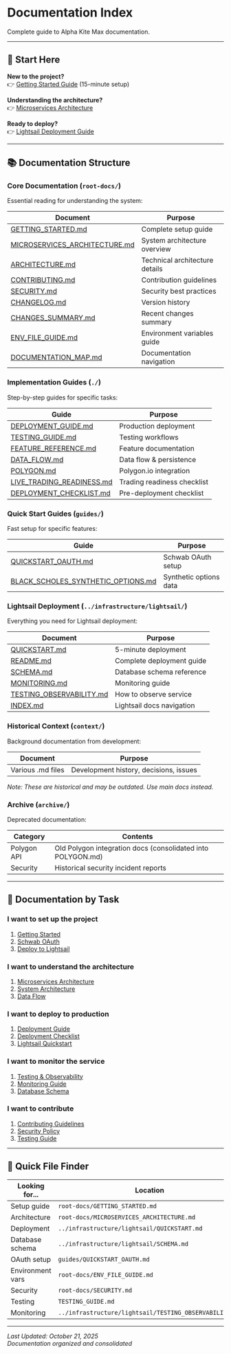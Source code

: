 # Documentation Index

Complete guide to Alpha Kite Max documentation.

---

## 📖 Start Here

**New to the project?**  
👉 [Getting Started Guide](root-docs/GETTING_STARTED.md) (15-minute setup)

**Understanding the architecture?**  
👉 [Microservices Architecture](root-docs/MICROSERVICES_ARCHITECTURE.md)

**Ready to deploy?**  
👉 [Lightsail Deployment Guide](../infrastructure/lightsail/QUICKSTART.md)

---

## 📚 Documentation Structure

### Core Documentation (`root-docs/`)
Essential reading for understanding the system:

| Document | Purpose |
|----------|---------|
| [GETTING_STARTED.md](root-docs/GETTING_STARTED.md) | Complete setup guide |
| [MICROSERVICES_ARCHITECTURE.md](root-docs/MICROSERVICES_ARCHITECTURE.md) | System architecture overview |
| [ARCHITECTURE.md](root-docs/ARCHITECTURE.md) | Technical architecture details |
| [CONTRIBUTING.md](root-docs/CONTRIBUTING.md) | Contribution guidelines |
| [SECURITY.md](root-docs/SECURITY.md) | Security best practices |
| [CHANGELOG.md](root-docs/CHANGELOG.md) | Version history |
| [CHANGES_SUMMARY.md](root-docs/CHANGES_SUMMARY.md) | Recent changes summary |
| [ENV_FILE_GUIDE.md](root-docs/ENV_FILE_GUIDE.md) | Environment variables guide |
| [DOCUMENTATION_MAP.md](root-docs/DOCUMENTATION_MAP.md) | Documentation navigation |

### Implementation Guides (`./`)
Step-by-step guides for specific tasks:

| Guide | Purpose |
|-------|---------|
| [DEPLOYMENT_GUIDE.md](DEPLOYMENT_GUIDE.md) | Production deployment |
| [TESTING_GUIDE.md](TESTING_GUIDE.md) | Testing workflows |
| [FEATURE_REFERENCE.md](FEATURE_REFERENCE.md) | Feature documentation |
| [DATA_FLOW.md](DATA_FLOW.md) | Data flow & persistence |
| [POLYGON.md](POLYGON.md) | Polygon.io integration |
| [LIVE_TRADING_READINESS.md](LIVE_TRADING_READINESS.md) | Trading readiness checklist |
| [DEPLOYMENT_CHECKLIST.md](DEPLOYMENT_CHECKLIST.md) | Pre-deployment checklist |

### Quick Start Guides (`guides/`)
Fast setup for specific features:

| Guide | Purpose |
|-------|---------|
| [QUICKSTART_OAUTH.md](guides/QUICKSTART_OAUTH.md) | Schwab OAuth setup |
| [BLACK_SCHOLES_SYNTHETIC_OPTIONS.md](guides/BLACK_SCHOLES_SYNTHETIC_OPTIONS.md) | Synthetic options data |

### Lightsail Deployment (`../infrastructure/lightsail/`)
Everything you need for Lightsail deployment:

| Document | Purpose |
|----------|---------|
| [QUICKSTART.md](../infrastructure/lightsail/QUICKSTART.md) | 5-minute deployment |
| [README.md](../infrastructure/lightsail/README.md) | Complete deployment guide |
| [SCHEMA.md](../infrastructure/lightsail/SCHEMA.md) | Database schema reference |
| [MONITORING.md](../infrastructure/lightsail/MONITORING.md) | Monitoring guide |
| [TESTING_OBSERVABILITY.md](../infrastructure/lightsail/TESTING_OBSERVABILITY.md) | How to observe service |
| [INDEX.md](../infrastructure/lightsail/INDEX.md) | Lightsail docs navigation |

### Historical Context (`context/`)
Background documentation from development:

| Document | Purpose |
|----------|---------|
| Various .md files | Development history, decisions, issues |

*Note: These are historical and may be outdated. Use main docs instead.*

### Archive (`archive/`)
Deprecated documentation:

| Category | Contents |
|----------|----------|
| Polygon API | Old Polygon integration docs (consolidated into POLYGON.md) |
| Security | Historical security incident reports |

---

## 🎯 Documentation by Task

### I want to set up the project
1. [Getting Started](root-docs/GETTING_STARTED.md)
2. [Schwab OAuth](guides/QUICKSTART_OAUTH.md)
3. [Deploy to Lightsail](../infrastructure/lightsail/QUICKSTART.md)

### I want to understand the architecture
1. [Microservices Architecture](root-docs/MICROSERVICES_ARCHITECTURE.md)
2. [System Architecture](root-docs/ARCHITECTURE.md)
3. [Data Flow](DATA_FLOW.md)

### I want to deploy to production
1. [Deployment Guide](DEPLOYMENT_GUIDE.md)
2. [Deployment Checklist](DEPLOYMENT_CHECKLIST.md)
3. [Lightsail Quickstart](../infrastructure/lightsail/QUICKSTART.md)

### I want to monitor the service
1. [Testing & Observability](../infrastructure/lightsail/TESTING_OBSERVABILITY.md)
2. [Monitoring Guide](../infrastructure/lightsail/MONITORING.md)
3. [Database Schema](../infrastructure/lightsail/SCHEMA.md)

### I want to contribute
1. [Contributing Guidelines](root-docs/CONTRIBUTING.md)
2. [Security Policy](root-docs/SECURITY.md)
3. [Testing Guide](TESTING_GUIDE.md)

---

## 📁 Quick File Finder

| Looking for... | Location |
|----------------|----------|
| Setup guide | `root-docs/GETTING_STARTED.md` |
| Architecture | `root-docs/MICROSERVICES_ARCHITECTURE.md` |
| Deployment | `../infrastructure/lightsail/QUICKSTART.md` |
| Database schema | `../infrastructure/lightsail/SCHEMA.md` |
| OAuth setup | `guides/QUICKSTART_OAUTH.md` |
| Environment vars | `root-docs/ENV_FILE_GUIDE.md` |
| Security | `root-docs/SECURITY.md` |
| Testing | `TESTING_GUIDE.md` |
| Monitoring | `../infrastructure/lightsail/TESTING_OBSERVABILITY.md` |

---

*Last Updated: October 21, 2025*  
*Documentation organized and consolidated*


